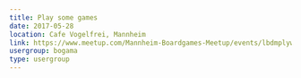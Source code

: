 ```yaml
---
title: Play some games
date: 2017-05-28
location: Cafe Vogelfrei, Mannheim
link: https://www.meetup.com/Mannheim-Boardgames-Meetup/events/lbdmplywhblc/
usergroup: bogama
type: usergroup
---
```

